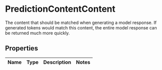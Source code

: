

# PredictionContentContent

The content that should be matched when generating a model response. If generated tokens would match this content, the entire model response can be returned much more quickly. 

## Properties

| Name | Type | Description | Notes |
|------------ | ------------- | ------------- | -------------|



